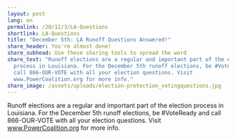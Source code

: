 ```yaml
---
layout: post
lang: en
permalink: /20/12/3/LA-Questions
shortlink: LA-Questions
title: "December 5th: LA Runoff Questions Answered!"
share_header: You're almost done!
share_subhead: Use these sharing tools to spread the word
share_text: "Runoff elections are a regular and important part of the election
  process in Louisiana. For the December 5th runoff elections, be #VoteReady and
  call 866-OUR-VOTE with all your election questions. Visit
  www.PowerCoalition.org for more info."
share_image: /assets/uploads/election-protection_votingquestions.jpg
---
```

Runoff elections are a regular and important part of the election process in Louisiana. For the December 5th runoff elections, be #VoteReady and call 866-OUR-VOTE with all your election questions. Visit www.PowerCoalition.org for more info.